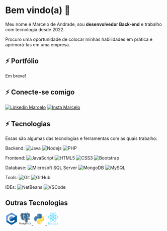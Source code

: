 <h1>Bem vindo(a) 👋</h1>
<p>Meu nome é Marcelo de Andrade, sou <strong>desenvolvedor Back-end</strong> e trabalho com tecnologia desde 2022.</p>
<p>Procuro uma oportunidade de colocar minhas habilidades em prática e aprimorá-las em uma empresa.</p>

## ⚡ Portfólio
<span>Em breve!</span>

## ⚡ Conecte-se comigo

<p align="left">
<a href="https://www.linkedin.com/in/marcelo-andrade-carneiro-119b3326a/" target="_blank"><img align="center" src="https://raw.githubusercontent.com/rahuldkjain/github-profile-readme-generator/master/src/images/icons/Social/linked-in-alt.svg" alt="Linkedin Marcelo" height="30" width="40" /></a>
<a href="https://instagram.com/jakki_fx" target="_blank"><img align="center" src="https://raw.githubusercontent.com/rahuldkjain/github-profile-readme-generator/master/src/images/icons/Social/instagram.svg" alt="Insta Marcelo" height="30" width="40" /></a>
</p>

## ⚡ Tecnologias

Essas são algumas das tecnologias e ferramentas com as quais trabalho:

Backend: 
![Java](https://img.shields.io/badge/-Java-007396?style=flat-square&logo=java)
![Nodejs](https://img.shields.io/badge/-Nodejs-339933?style=flat-square&logo=Node.js&logoColor=white)
![PHP](https://img.shields.io/badge/-PHP-2C2235?style=flat-square&logo=php)

Frontend:
![JavaScript](https://img.shields.io/badge/-JavaScript-black?style=flat-square&logo=javascript)
![HTML5](https://img.shields.io/badge/-HTML5-E34F26?style=flat-square&logo=html5&logoColor=white)
![CSS3](https://img.shields.io/badge/-CSS3-1572B6?style=flat-square&logo=css3)
![Bootstrap](https://img.shields.io/badge/-Bootstrap-563D7C?style=flat-square&logo=bootstrap)

Database:
![Microsoft SQL Server](https://img.shields.io/badge/-SQL%20Server-CC2927?style=flat-square&logo=microsoft-sql-server&logoColor=white)
![MongoDB](https://img.shields.io/badge/-MongoDB-black?style=flat-square&logo=mongodb)
![MySQL](https://img.shields.io/badge/-MySQL-4479A1?style=flat-square&logo=mysql&logoColor=white)

Tools:
![Git](https://img.shields.io/badge/-Git-black?style=flat-square&logo=git)
![GitHub](https://img.shields.io/badge/-GitHub-181717?style=flat-square&logo=github)

IDEs:
![NetBeans](https://img.shields.io/badge/-NetBeans-red?style=flat-square&logo=netbeans&logoColor=white)
![VSCode](https://img.shields.io/badge/-VSCode-007ACC?style=flat-square&logo=visual-studio-code&logoColor=white)

## Outras Tecnologias

<img src="https://raw.githubusercontent.com/devicons/devicon/master/icons/c/c-original.svg" alt="c" width="40" height="40"/> </a> <a href="https://canvasjs.com" target="_blank" rel="noreferrer"> 
<img src="https://raw.githubusercontent.com/devicons/devicon/master/icons/postgresql/postgresql-original-wordmark.svg" alt="postgresql" width="40" height="40"/> </a> <a href="https://www.python.org" target="_blank" rel="noreferrer"> 
<img src="https://raw.githubusercontent.com/devicons/devicon/master/icons/python/python-original.svg" alt="python" width="40" height="40"/> </a> <a href="https://reactjs.org/" target="_blank" rel="noreferrer">
<img src="https://raw.githubusercontent.com/devicons/devicon/master/icons/react/react-original-wordmark.svg" alt="react" width="40" height="40"/> </a> <a href="https://www.typescriptlang.org/" target="_blank" rel="noreferrer"> 
